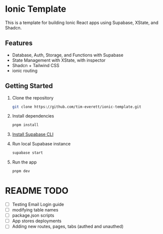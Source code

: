 # Ionic Template

This is a template for building Ionic React apps using Supabase, XState, and Shadcn.

## Features

- Database, Auth, Storage, and Functions with Supabase
- State Management with XState, with inspector
- Shadcn + Tailwind CSS
- ionic routing

## Getting Started

1. Clone the repository

   ```bash
   git clone https://github.com/tim-everett/ionic-template.git
   ```

2. Install dependencies

   ```bash
   pnpm install
   ```

3. [Install Supabase CLI](https://supabase.com/docs/guides/cli/getting-started)
4. Run local Supabase instance

   ```bash
   supabase start
   ```

5. Run the app

   ```bash
   pnpm dev
   ```

# README TODO

- [ ] Testing Email Login guide
- [ ] modifying table names
- [ ] package.json scripts
- [ ] App stores deployments
- [ ] Adding new routes, pages, tabs (authed and unauthed)
